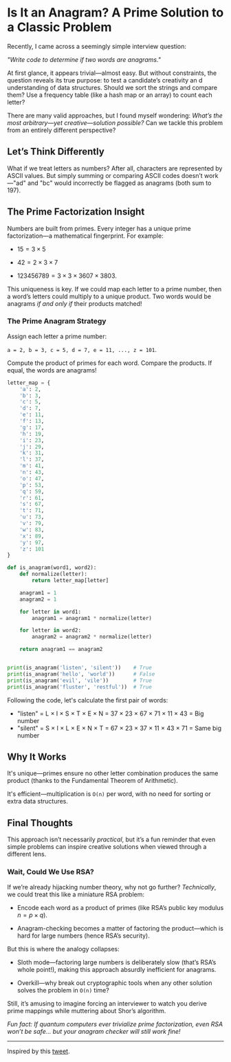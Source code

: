 # Is It an Anagram? A Prime Solution to a Classic Problem

Recently, I came across a seemingly simple interview question:

_"Write code to determine if two words are anagrams."_

At first glance, it appears trivial—almost easy. But without constraints, the question reveals its true purpose: to test a candidate’s creativity an
d understanding of data structures. Should we sort the strings and compare them? Use a frequency table (like a hash map or an array) to count each letter?

There are many valid approaches, but I found myself wondering: _What’s the most arbitrary—yet creative—solution possible?_ Can we tackle this problem from an entirely different perspective?

## Let’s Think Differently

What if we treat letters as numbers? After all, characters are represented by ASCII values. But simply summing or comparing ASCII codes doesn’t work—"ad" and "bc" would incorrectly be flagged as anagrams (both sum to 197).

## The Prime Factorization Insight

Numbers are built from primes. Every integer has a unique prime factorization—a mathematical fingerprint. For example:

- $15 = 3 × 5$

- $42 = 2 × 3 × 7$

- $123456789 = 3 × 3 × 3607 × 3803$.

This uniqueness is key. If we could map each letter to a prime number, then a word’s letters could multiply to a unique product. Two words would be anagrams _if and only if_ their products matched!

### The Prime Anagram Strategy

Assign each letter a prime number:

`a = 2, b = 3, c = 5, d = 7, e = 11, ..., z = 101`.

Compute the product of primes for each word.
Compare the products. If equal, the words are anagrams!

```python
letter_map = {
    'a': 2,
    'b': 3,
    'c': 5,
    'd': 7,
    'e': 11,
    'f': 13,
    'g': 17,
    'h': 19,
    'i': 23,
    'j': 29,
    'k': 31,
    'l': 37,
    'm': 41,
    'n': 43,
    'o': 47,
    'p': 53,
    'q': 59,
    'r': 61,
    's': 67,
    't': 71,
    'u': 73,
    'v': 79,
    'w': 83,
    'x': 89,
    'y': 97,
    'z': 101
}

def is_anagram(word1, word2):
    def normalize(letter):
        return letter_map[letter]

    anagram1 = 1
    anagram2 = 1

    for letter in word1:
        anagram1 = anagram1 * normalize(letter)

    for letter in word2:
        anagram2 = anagram2 * normalize(letter)

    return anagram1 == anagram2


print(is_anagram('listen', 'silent'))    # True
print(is_anagram('hello', 'world'))      # False
print(is_anagram('evil', 'vile'))        # True
print(is_anagram('fluster', 'restful'))  # True
```

Following the code, let's calculate the first pair of words:

- "listen" = L × I × S × T × E × N = 37 × 23 × 67 × 71 × 11 × 43 = Big number
- "silent" = S × I × L × E × N × T = 67 × 23 × 37 × 11 × 43 × 71 = Same big number

## Why It Works

It's unique—primes ensure no other letter combination produces the same product (thanks to the Fundamental Theorem of Arithmetic).

It's efficient—multiplication is `O(n)` per word, with no need for sorting or extra data structures.

## Final Thoughts

This approach isn’t necessarily _practical_, but it’s a fun reminder that even simple problems can inspire creative solutions when viewed through a different lens.

### Wait, Could We Use RSA?

If we’re already hijacking number theory, why not go further? _Technically_, we could treat this like a miniature RSA problem:

- Encode each word as a product of primes (like RSA’s public key modulus $n = p × q$).

- Anagram-checking becomes a matter of factoring the product—which is hard for large numbers (hence RSA’s security).

But this is where the analogy collapses:

- Sloth mode—factoring large numbers is deliberately slow (that’s RSA’s whole point!), making this approach absurdly inefficient for anagrams.

- Overkill—why break out cryptographic tools when any other solution solves the problem in `O(n)` time?

Still, it’s amusing to imagine forcing an interviewer to watch you derive prime mappings while muttering about Shor’s algorithm.

_Fun fact: If quantum computers ever trivialize prime factorization, even RSA won’t be safe… but your anagram checker will still work fine!_

---

Inspired by this [tweet](https://x.com/fermatslibrary/status/875340896379817984).
